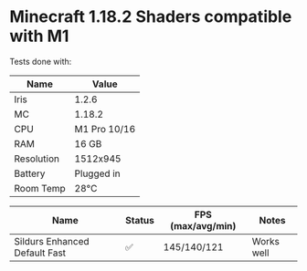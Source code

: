 # Minecraft 1.18.2 Shaders compatible with M1

Tests done with:

| Name | Value |
| --- | --- |
| Iris | 1.2.6 |
| MC | 1.18.2 |
| CPU | M1 Pro 10/16 |
| RAM | 16 GB |
| Resolution | 1512x945 |
| Battery | Plugged in |
| Room Temp | 28°C |

| Name | Status | FPS (max/avg/min)| Notes |
| --- | --- | --- | --- |
| Sildurs Enhanced Default Fast | ✅ | 145/140/121 | Works well |
